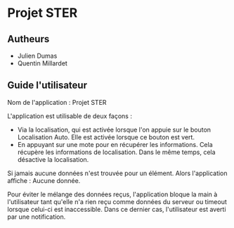Projet STER
===========

Autheurs
--------


- Julien Dumas
- Quentin Millardet


Guide l'utilisateur
-------------------

Nom de l'application : Projet STER


L'application est utilisable de deux façons :
 - Via la localisation, qui est activée lorsque l'on appuie sur le bouton Localisation Auto. Elle est activée lorsque ce bouton est vert.
 - En appuyant sur une mote pour en récupérer les informations. Cela récupère les informations de localisation. Dans le même temps, cela désactive la localisation.


Si jamais aucune données n'est trouvée pour un élément. Alors l'application affiche : Aucune donnée. 

Pour éviter le mélange des données reçus, l'application bloque la main à l'utilisateur tant qu'elle n'a rien reçu comme données du serveur ou timeout lorsque celui-ci est inaccessible. Dans ce dernier cas, l'utilisateur est averti par une notification.


